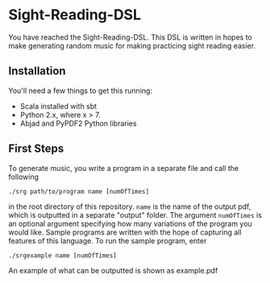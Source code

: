 # Sight-Reading-DSL

You have reached the Sight-Reading-DSL. This DSL is written in hopes to make generating random music for making practicing sight reading easier.

## Installation
You'll need a few things to get this running:
* Scala installed with sbt
* Python 2.x, where x > 7.
* Abjad and PyPDF2 Python libraries

## First Steps
To generate music, you write a program in a separate file and call the following
```
./srg path/to/program name [numOfTimes]
```
in the root directory of this repository. `name` is the name of the output pdf, which is outputted in a separate "output" folder. The argument `numOfTimes` is an optional argument specifying how many variations of the program you would like. Sample programs are written with the hope of capturing all features of this language. To run the sample program, enter

```
./srgexample name [numOfTimes]
```

An example of what can be outputted is shown as example.pdf
